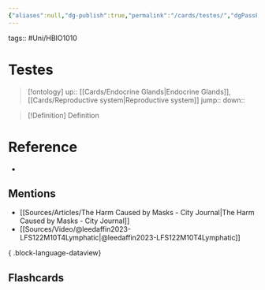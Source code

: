 ```yaml
---
{"aliases":null,"dg-publish":true,"permalink":"/cards/testes/","dgPassFrontmatter":true}
---
```


tags:: #Uni/HBIO1010 

# Testes

> [!ontology]
> up:: [[Cards/Endocrine Glands\|Endocrine Glands]], [[Cards/Reproductive system\|Reproductive system]]
> jump:: 
> down:: 

> [!Definition] Definition

# Reference

- 

## Mentions

- [[Sources/Articles/The Harm Caused by Masks - City Journal\|The Harm Caused by Masks - City Journal]]
- [[Sources/Video/@leedaffin2023-LFS122M10T4Lymphatic\|@leedaffin2023-LFS122M10T4Lymphatic]]

{ .block-language-dataview}

## Flashcards